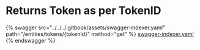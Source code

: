 # Returns Token as per TokenID

{% swagger src="../../../.gitbook/assets/swagger-indexer.yaml" path="/entities/tokens/{tokenId}" method="get" %}
[swagger-indexer.yaml](../../../.gitbook/assets/swagger-indexer.yaml)
{% endswagger %}
